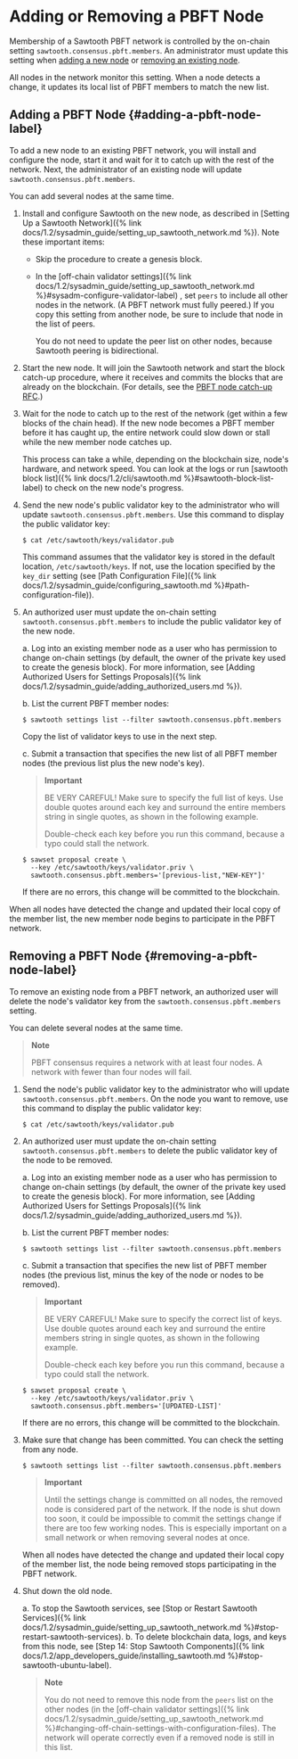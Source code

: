 # Adding or Removing a PBFT Node

<!--
  Licensed under Creative Commons Attribution 4.0 International License
  https://creativecommons.org/licenses/by/4.0/
-->

Membership of a Sawtooth PBFT network is controlled by the on-chain setting
`sawtooth.consensus.pbft.members`. An administrator must update this setting
when [adding a new node](#adding-a-pbft-node-label) or [removing an existing
node](#removing-a-pbft-node-label).

All nodes in the network monitor this setting. When a node detects a
change, it updates its local list of PBFT members to match the new list.

## Adding a PBFT Node {#adding-a-pbft-node-label}

To add a new node to an existing PBFT network, you will install and
configure the node, start it and wait for it to catch up with the rest
of the network. Next, the administrator of an existing node will update
`sawtooth.consensus.pbft.members`.

You can add several nodes at the same time.

1. Install and configure Sawtooth on the new node, as described in
   [Setting Up a Sawtooth Network]({% link
   docs/1.2/sysadmin_guide/setting_up_sawtooth_network.md %}). Note
   these important items:

   - Skip the procedure to create a genesis block.

   - In the
     [off-chain validator settings]({% link
     docs/1.2/sysadmin_guide/setting_up_sawtooth_network.md
     %}#sysadm-configure-validator-label) , set `peers` to include all other
     nodes in the network. (A PBFT network must fully peered.) If you copy this
     setting from another node, be sure to include that node in the list of
     peers.

     You do not need to update the peer list on other nodes, because
     Sawtooth peering is bidirectional.

2. Start the new node. It will join the Sawtooth network and start the
   block catch-up procedure, where it receives and commits the blocks
   that are already on the blockchain. (For details, see the [PBFT node
   catch-up
   RFC](https://github.com/hyperledger/sawtooth-rfcs/blob/master/text/0031-pbft-node-catchup.md).)

3. Wait for the node to catch up to the rest of the network (get within
   a few blocks of the chain head). If the new node becomes a PBFT
   member before it has caught up, the entire network could slow down
   or stall while the new member node catches up.

   This process can take a while, depending on the blockchain size,
   node\'s hardware, and network speed. You can look at the logs or run
   [sawtooth block list]({% link docs/1.2/cli/sawtooth.md
   %}#sawtooth-block-list-label) to check on the new node\'s progress.

4. Send the new node\'s public validator key to the administrator who
   will update `sawtooth.consensus.pbft.members`. Use this command to
   display the public validator key:

   ``` console
   $ cat /etc/sawtooth/keys/validator.pub
   ```

   This command assumes that the validator key is stored in the default
   location, `/etc/sawtooth/keys`. If not, use the location specified
   by the `key_dir` setting (see [Path Configuration File]({% link
   docs/1.2/sysadmin_guide/configuring_sawtooth.md %}#path-configuration-file)).

5. An authorized user must update the on-chain setting
   `sawtooth.consensus.pbft.members` to include the public validator
   key of the new node.

   a. Log into an existing member node as a user who has permission to
      change on-chain settings (by default, the owner of the private
      key used to create the genesis block). For more information, see
      [Adding Authorized Users for Settings Proposals]({% link
      docs/1.2/sysadmin_guide/adding_authorized_users.md %}).

   b. List the current PBFT member nodes:

      ``` console
      $ sawtooth settings list --filter sawtooth.consensus.pbft.members
      ```

      Copy the list of validator keys to use in the next step.

   c. Submit a transaction that specifies the new list of all PBFT
      member nodes (the previous list plus the new node\'s key).

      > **Important**
      >
      > BE VERY CAREFUL! Make sure to specify the full list of keys. Use
      > double quotes around each key and surround the entire members
      > string in single quotes, as shown in the following example.
      >
      > Double-check each key before you run this command, because a
      > typo could stall the network.

      ``` console
      $ sawset proposal create \
        --key /etc/sawtooth/keys/validator.priv \
        sawtooth.consensus.pbft.members='[previous-list,"NEW-KEY"]'
      ```

      If there are no errors, this change will be committed to the
      blockchain.

When all nodes have detected the change and updated their local copy of
the member list, the new member node begins to participate in the PBFT
network.

## Removing a PBFT Node {#removing-a-pbft-node-label}

To remove an existing node from a PBFT network, an authorized user will
delete the node\'s validator key from the
`sawtooth.consensus.pbft.members` setting.

You can delete several nodes at the same time.

> **Note**
>
> PBFT consensus requires a network with at least four nodes. A network
> with fewer than four nodes will fail.

1. Send the node\'s public validator key to the administrator who will
   update `sawtooth.consensus.pbft.members`. On the node you want to
   remove, use this command to display the public validator key:

   ``` console
   $ cat /etc/sawtooth/keys/validator.pub
   ```

2. An authorized user must update the on-chain setting
   `sawtooth.consensus.pbft.members` to delete the public validator key
   of the node to be removed.

   a. Log into an existing member node as a user who has permission to
      change on-chain settings (by default, the owner of the private
      key used to create the genesis block). For more information, see
      [Adding Authorized Users for Settings Proposals]({% link
      docs/1.2/sysadmin_guide/adding_authorized_users.md %}).

   b. List the current PBFT member nodes:

      ``` console
      $ sawtooth settings list --filter sawtooth.consensus.pbft.members
      ```

   c. Submit a transaction that specifies the new list of PBFT member
      nodes (the previous list, minus the key of the node or nodes to
      be removed).

      > **Important**
      >
      > BE VERY CAREFUL! Make sure to specify the correct list of keys.
      > Use double quotes around each key and surround the entire
      > members string in single quotes, as shown in the following
      > example.
      >
      > Double-check each key before you run this command, because a
      > typo could stall the network.

      ``` console
      $ sawset proposal create \
        --key /etc/sawtooth/keys/validator.priv \
        sawtooth.consensus.pbft.members='[UPDATED-LIST]'
      ```

      If there are no errors, this change will be committed to the
      blockchain.

3. Make sure that change has been committed. You can check the setting
   from any node.

   ``` console
   $ sawtooth settings list --filter sawtooth.consensus.pbft.members
   ```

   > **Important**
   >
   > Until the settings change is committed on all nodes, the removed
   > node is considered part of the network. If the node is shut down too
   > soon, it could be impossible to commit the settings change if there
   > are too few working nodes. This is especially important on a small
   > network or when removing several nodes at once.

   When all nodes have detected the change and updated their local copy
   of the member list, the node being removed stops participating in
   the PBFT network.

4. Shut down the old node.

   a. To stop the Sawtooth services, see [Stop or Restart Sawtooth Services]({%
      link docs/1.2/sysadmin_guide/setting_up_sawtooth_network.md
      %}#stop-restart-sawtooth-services).
   b. To delete blockchain data, logs, and keys from this node, see [Step 14:
      Stop Sawtooth Components]({% link docs/1.2/app_developers_guide/installing_sawtooth.md
      %}#stop-sawtooth-ubuntu-label).

   > **Note**
   >
   > You do not need to remove this node from the `peers` list on the
   > other nodes (in the [off-chain validator
   settings]({% link docs/1.2/sysadmin_guide/setting_up_sawtooth_network.md %}#changing-off-chain-settings-with-configuration-files).
   > The network will operate correctly even if a removed node is still
   > in this list.
